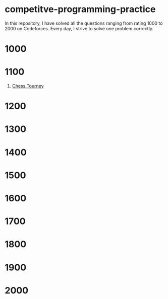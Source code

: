 # competitve-programming-practice
In this repository, I have solved all the questions ranging from rating 1000 to 2000 on Codeforces. Every day, I strive to solve one problem correctly.
# 1000
# 1100
1. [Chess Tourney](https://codeforces.com/problemset/problem/845/A)

# 1200

# 1300

# 1400

# 1500

# 1600

# 1700

# 1800

# 1900

# 2000

